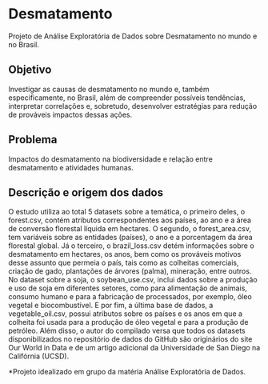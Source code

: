 # Desmatamento
Projeto de Análise Exploratória de Dados sobre Desmatamento no mundo e no Brasil.

## Objetivo 
Investigar as causas de desmatamento no mundo e, também especificamente, no Brasil, além de compreender possíveis tendências, interpretar correlações e, sobretudo, desenvolver estratégias para redução de prováveis impactos dessas ações.

## Problema
Impactos do desmatamento na biodiversidade e relação entre desmatamento e atividades humanas.

## Descrição e origem dos dados
O estudo utiliza ao total 5 datasets sobre a temática, o primeiro deles, o forest.csv, contém atributos correspondentes aos países, ao ano e a área de conversão florestal líquida em hectares. O segundo, o forest_area.csv, tem variáveis sobre as entidades (países), o ano e a porcentagem da área florestal global. Já o terceiro, o brazil_loss.csv detém informações sobre o desmatamento em hectares, os anos, bem como os prováveis motivos desse assunto que permeia o país, tais como as colheitas comerciais, criação de gado, plantações de árvores (palma), mineração, entre outros. No dataset sobre a soja, o soybean_use.csv, inclui dados sobre a produção e uso de soja em diferentes setores, como para alimentação de animais, consumo humano e para a fabricação de processados, por exemplo, óleo vegetal e biocombustível. E por fim, a última base de dados, a vegetable_oil.csv, possui atributos sobre os países e os anos em que a colheita foi usada para a produção de óleo vegetal e para a produção de petróleo. Além disso, o autor do compilado versa que todos os datasets disponibilizados no repositório de dados do GitHub são originários do site Our World in Data e de um artigo adicional da Universidade de San Diego na Califórnia (UCSD).



*Projeto idealizado em grupo da matéria Análise Exploratória de Dados.
